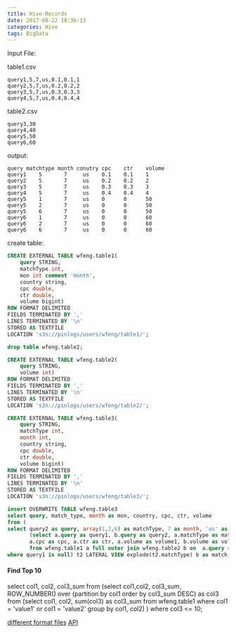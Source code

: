 ```yaml
---
title: Hive-Records
date: 2017-08-22 18:36:13
categories: Hive
tags: BigData
---
```

Input File:

table1.csv
```text
query1,5,7,us,0.1,0.1,1
query2,5,7,us,0.2,0.2,2
query3,5,7,us,0.3,0.3,3
query4,5,7,us,0.4,0.4,4
```
table2.csv
```text
query3,30
query4,40
query5,50
query6,60
```
output:
```text
query matchtype month conutry cpc    ctr    volume
query1    5       7     us    0.1    0.1    1
query2    5       7     us    0.2    0.2    2
query3    5       7     us    0.3    0.3    3
query4    5       7     us    0.4    0.4    4
query5    1       7     us    0      0      50
query5    2       7     us    0      0      50
query5    6       7     us    0      0      50
query6    1       7     us    0      0      60
query6    2       7     us    0      0      60
query6    6       7     us    0      0      60
```
<!-- more -->
create table:

```sql
CREATE EXTERNAL TABLE wfeng.table1(
    query STRING, 
    matchType int,
    mon int comment 'month',
    country string,
    cpc double,
    ctr double,
    volume bigint)
ROW FORMAT DELIMITED
FIELDS TERMINATED BY ','
LINES TERMINATED BY '\n'
STORED AS TEXTFILE
LOCATION 's3n://pinlogs/users/wfeng/table1/';

drop table wfeng.table2;

CREATE EXTERNAL TABLE wfeng.table2(
    query STRING, 
    volume int)
ROW FORMAT DELIMITED
FIELDS TERMINATED BY ','
LINES TERMINATED BY '\n'
STORED AS TEXTFILE
LOCATION 's3n://pinlogs/users/wfeng/table2/';

CREATE EXTERNAL TABLE wfeng.table3(
    query STRING, 
    matchType int,
    month int,
    country string,
    cpc double,
    ctr double,
    volume bigint)
ROW FORMAT DELIMITED
FIELDS TERMINATED BY ','
LINES TERMINATED BY '\n'
STORED AS TEXTFILE
LOCATION 's3n://pinlogs/users/wfeng/table3/';

insert OVERWRITE TABLE wfeng.table3
select query, match_type, month as mon, country, cpc, ctr, volume
from (
select query2 as query, array(1,2,6) as matchType, 7 as month, 'us' as country, 0.0 as cpc, 0.0 as ctr, volume2 as volume from
       (select a.query as query1, b.query as query2, a.matchType as match_type,  a.month as month, a.country as country,
       a.cpc as cpc, a.ctr as ctr, a.volume as volume1, b.volume as volume2
       from wfeng.table1 a full outer join wfeng.table2 b on  a.query = b.query) t 
where query1 is null) t2 LATERAL VIEW explode(t2.matchType) b as match_type;


```
#### Find Top 10
select col1, col2, col3_sum from 
(select col1,col2, col3_sum, ROW_NUMBER() over (partition by col1 order by col3_sum DESC) as col3 from 
(select col1, col2, sum(col3) as col3_sum
  from wfeng.table1
  where  col1 = 'value1' or col1 = 'value2' 
  group by col1, col2)
)
where col3 <= 10;

[different format files](https://acadgild.com/blog/apache-hive-file-formats/)
[API](https://hive.apache.org/javadocs/r2.1.1/api/org/apache/hadoop/hive/ql/io/package-tree.html)
